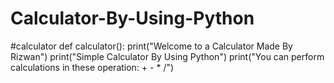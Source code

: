 # Calculator-By-Using-Python

#calculator
def calculator():
    print("Welcome to a Calculator Made By Rizwan")
    print("Simple Calculator By Using Python")
    print("You can perform calculations in these operation: +  -  *  /")

    
